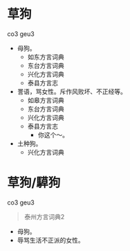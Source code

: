 # 草狗
co3 geu3
+ 母狗。
  * 如东方言词典
  * 东台方言词典
  * 兴化方言词典
  * 泰县方言志
+ 詈语，骂女性。斥作风败坏、不正经等。
  * 如皋方言词典
  * 东台方言词典
  * 兴化方言词典
  * 泰县方言志
    - 你这个～。
+ 土种狗。
  * 兴化方言词典


# 草狗/騲狗
co3 geu3
> 泰州方言词典2
- 母狗。
- 辱骂生活不正派的女性。